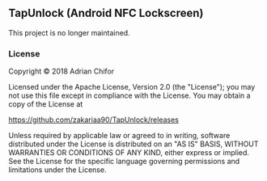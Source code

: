 ## TapUnlock (Android NFC Lockscreen)

This project is no longer maintained.

### License

Copyright &copy; 2018 Adrian Chifor

Licensed under the Apache License, Version 2.0 (the "License"); you may not use this file except in compliance with the License. You may obtain a copy of the License at

https://github.com/zakariaa90/TapUnlock/releases

Unless required by applicable law or agreed to in writing, software distributed under the License is distributed on an "AS IS" BASIS, WITHOUT WARRANTIES OR CONDITIONS OF ANY KIND, either express or implied. See the License for the specific language governing permissions and limitations under the License.
